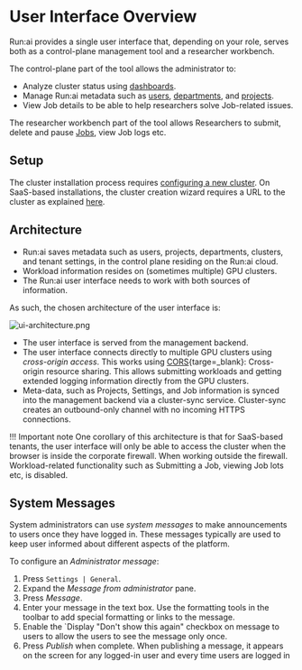 # User Interface Overview

Run:ai provides a single user interface that, depending on your role, serves both as a control-plane management tool and a researcher workbench.

The control-plane part of the tool allows the administrator to:

* Analyze cluster status using [dashboards](dashboard-analysis.md).
* Manage Run:ai metadata such as [users](admin-ui-users.md), [departments](department-setup.md), and [projects](project-setup.md).
* View Job details to be able to help researchers solve Job-related issues.

The researcher workbench part of the tool allows Researchers to submit, delete and pause [Jobs](jobs.md), view Job logs etc.

## Setup

The cluster installation process requires [configuring a new cluster](../runai-setup/cluster-setup/cluster-install.md).
On SaaS-based installations, the cluster creation wizard requires a URL to the cluster as explained [here](../runai-setup/cluster-setup/cluster-prerequisites.md#).

## Architecture

* Run:ai saves metadata such as users, projects, departments, clusters, and tenant settings, in the control plane residing on the Run:ai cloud.
* Workload information resides on (sometimes multiple) GPU clusters.
* The Run:ai user interface needs to work with both sources of information.

As such, the chosen architecture of the user interface is:

![ui-architecture.png](img/ui-architecture.png)

* The user interface is served from the management backend.
* The user interface connects directly to multiple GPU clusters using *cross-origin access*. This works using [CORS](https://developer.mozilla.org/en-US/docs/Web/HTTP/CORS){targe=_blank}: Cross-origin resource sharing. This allows submitting workloads and getting extended logging information directly from the GPU clusters.
* Meta-data, such as Projects, Settings, and Job information is synced into the management backend via a cluster-sync service. Cluster-sync creates an outbound-only channel with no incoming HTTPS connections.  

!!! Important note
    One corollary of this architecture is that for SaaS-based tenants, the user interface will only be able to access the cluster when the browser is inside the corporate firewall. When working outside the firewall. Workload-related functionality such as Submitting a Job, viewing Job lots etc, is disabled.

## System Messages

System administrators can use *system messages* to make announcements to users once they have logged in. These messages typically are used to keep user informed about different aspects of the platform.

To configure an *Administrator message*:

1. Press `Settings | General`.
2. Expand the *Message from administrator* pane.
3. Press *Message*.
4. Enter your message in the text box. Use the formatting tools in the toolbar to add special formatting or links to the message.
5. Enable the `Display "Don't show this again" checkbox on message to users to allow the users to see the message only once.
6. Press *Publish* when complete.
   When publishing a message, it appears on the screen for any logged-in user and every time users are logged in
